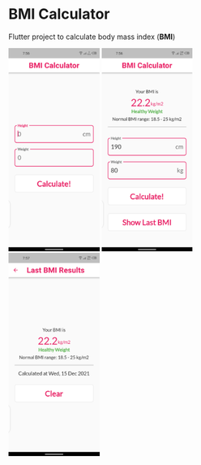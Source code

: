 # BMI Calculator

Flutter project to calculate body mass index (__BMI__)

<img src="/screenshots/screenshot1.png" height=400 alt="Main screen" />

<img src="/screenshots/screenshot2.png" height=400 alt="Main screen with values and calculated bmi" />

<img src="/screenshots/screenshot3.png" height=400 alt="Last BMI results screen" />

